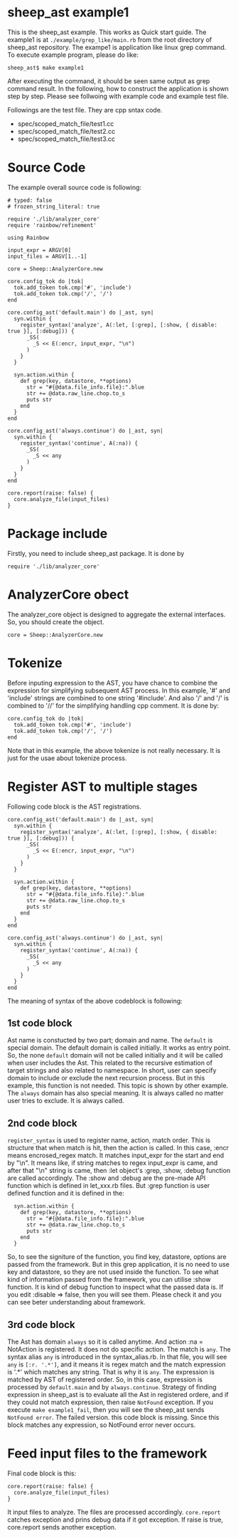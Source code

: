 # sheep_ast example1

This is the sheep_ast example. This works as Quick start guide. The example1 is at `./example/grep_like/main.rb` from the root directory of sheep_ast repository. The exampe1 is application like linux grep command. To execute example program, please do like:

```
sheep_ast$ make example1
```

After executing the command, it should be seen same output as grep command result.
In the following, how to construct the application is shown step by step. Please see follwoing with example code and example test file.

Followings are the test file. They are cpp sntax code.

- spec/scoped_match_file/test1.cc
- spec/scoped_match_file/test2.cc
- spec/scoped_match_file/test3.cc

# Source Code

The example overall source code is following:

```
# typed: false
# frozen_string_literal: true

require './lib/analyzer_core'
require 'rainbow/refinement'

using Rainbow

input_expr = ARGV[0]
input_files = ARGV[1..-1]

core = Sheep::AnalyzerCore.new

core.config_tok do |tok|
  tok.add_token tok.cmp('#', 'include')
  tok.add_token tok.cmp('/', '/')
end

core.config_ast('default.main') do |_ast, syn|
  syn.within {
    register_syntax('analyze', A(:let, [:grep], [:show, { disable: true }], [:debug])) {
      _SS(
        _S << E(:encr, input_expr, "\n")
      )
    }
  }

  syn.action.within {
    def grep(key, datastore, **options)
      str = "#{@data.file_info.file}:".blue
      str += @data.raw_line.chop.to_s
      puts str
    end
  }
end

core.config_ast('always.continue') do |_ast, syn|
  syn.within {
    register_syntax('continue', A(:na)) {
      _SS(
        _S << any
      )
    }
  }
end

core.report(raise: false) {
  core.analyze_file(input_files)
}
```

# Package include

Firstly, you need to include sheep_ast package.
It is done by

```
require './lib/analyzer_core'
```

# AnalyzerCore obect

The analyzer_core object is designed to aggregate the external interfaces.
So, you should create the object.

```
core = Sheep::AnalyzerCore.new
```

# Tokenize

Before inputing expression to the AST, you have chance to combine the expression for simplifying subsequent AST process. In this example, '#' and 'include' strings are combined to one string '#include'. And also '/' and '/' is combined to '//' for the simplifying handling cpp comment.
It is done by:

```
core.config_tok do |tok|
  tok.add_token tok.cmp('#', 'include')
  tok.add_token tok.cmp('/', '/')
end
```

Note that in this example, the above tokenize is not really necessary. It is just for the usae about tokenize process.

# Register AST to multiple stages

Following code block is the AST registrations.

```
core.config_ast('default.main') do |_ast, syn|
  syn.within {
    register_syntax('analyze', A(:let, [:grep], [:show, { disable: true }], [:debug])) {
      _SS(
        _S << E(:encr, input_expr, "\n")
      )
    }
  }

  syn.action.within {
    def grep(key, datastore, **options)
      str = "#{@data.file_info.file}:".blue
      str += @data.raw_line.chop.to_s
      puts str
    end
  }
end

core.config_ast('always.continue') do |_ast, syn|
  syn.within {
    register_syntax('continue', A(:na)) {
      _SS(
        _S << any
      )
    }
  }
end

```

The meaning of syntax of the above codeblock is following:

## 1st code block

Ast name is constucted by two part; domain and name.  The `default` is special domain. The default domain is called initially. It works as entry point. So, the none `default` domain will not be called initially and it will be called when user includes the Ast. This related to the recursive estimation of target strings and also related to namespace. In short, user can specify domain to include or exclude the next recursion process. But in this example, this function is not needed. This topic is shown by other example.
The `always` domain has also special meaning. It is always called no matter user tries to exclude. It is always called.

## 2nd code block

`register_syntax` is used to register name, action, match order. This is structure that when match is hit, then the action is called. In this case, :encr means encrosed_regex match. It matches input_expr for the start and end by "\n". It means like, if string matches to regex input_expr is came, and after that "\n" string is came, then :let object's :grep, :show, :debug function are called accordingly. The :show and :debug are the pre-made API function which is defined in let_xxx.rb files. But :grep function is user defined function and it is defined in the:

```
  syn.action.within {
    def grep(key, datastore, **options)
      str = "#{@data.file_info.file}:".blue
      str += @data.raw_line.chop.to_s
      puts str
    end
  }
```

So, to see the signiture of the function, you find key, datastore, options are passed from the framework. But in this grep application, it is no need to use key and datastore, so they are not used inside the function.
To see what kind of information passed from the framework, you can utilise :show function. It is kind of debug function to inspect what the passed data is. If you edit :disable => false, then you will see them. Please check it and you can see beter understanding about framework.


## 3rd code block

The Ast has domain `always` so it is called anytime. And action :na = NotAction is registered. It does not do specific action. The match is `any`. The syntax alias `any` is introduced in the syntax_alias.rb. In that file, you will see `any` is `[:r. '.*']`, and it means it is regex match and the match expression is '.*' which matches any string. That is why it is `any`.
The expression is matched by AST of registered order. So, in this case, expression is processed by `default.main` and by `always.continue`.
Strategy of finding expression in sheep_ast is to evaluate all the Ast in registered ordere, and if they could not match expression, then raise `NotFound` exception. If you execute `make example1_fail`, then you will see the sheep_ast sends `NotFound error`. The failed version. this code block is missing. Since this block matches any expression, so NotFound error never occurs.


# Feed input files to the framework

Final code block is this:

```
core.report(raise: false) {
  core.analyze_file(input_files)
}
```

It input files to analyze. The files are processed accordingly.
`core.report` catches exception and prins debug data if it got exception. If raise is true, core.report sends another exception.
